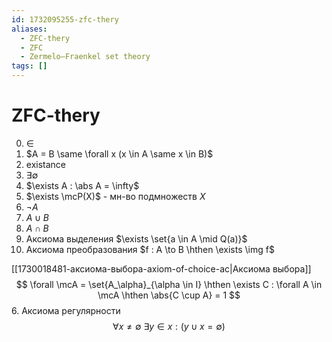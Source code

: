 ```yaml
---
id: 1732095255-zfc-thery
aliases:
  - ZFC-thery
  - ZFC
  - Zermelo–Fraenkel set theory
tags: []
---
```


# ZFC-thery
0. $\in$
1. $A = B \same \forall x (x \in A \same x \in B)$
2. existance
21. $\exists \emptyset$ 
22. $\exists A : \abs A = \infty$
23. $\exists \mcP(X)$ - мн-во подмножеств $X$
3. $\lnot A$
3. $A \cup B$
3. $A \cap B$
4. Аксиома выделения
$\exists \set{a \in A \mid Q(a)}$
5. Аксиома преобразования
$f : A \to B \hthen \exists \img f$ 

[[1730018481-аксиома-выбора-axiom-of-choice-ac|Аксиома выбора]]
$$
\forall \mcA = \set{A_\alpha}_{\alpha \in I} \hthen
\exists C : \forall A \in \mcA \hthen \abs{C \cup A} = 1
$$
6. Аксиома регулярности
$$
\forall x \neq \emptyset\ \exists y \in x : (y \cup x = \emptyset)
$$
